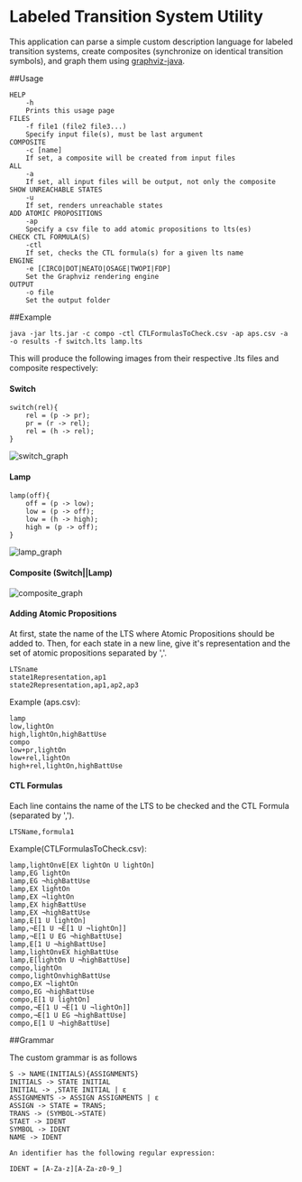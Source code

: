 # Labeled Transition System Utility

This application can parse a simple custom description language for labeled transition systems, create composites (synchronize on identical transition symbols), and graph them using [graphviz-java](https://github.com/nidi3/graphviz-java).

##Usage

    HELP
        -h
        Prints this usage page
    FILES
        -f file1 (file2 file3...)
        Specify input file(s), must be last argument
    COMPOSITE
        -c [name]
        If set, a composite will be created from input files
    ALL
        -a
        If set, all input files will be output, not only the composite
    SHOW UNREACHABLE STATES
        -u
        If set, renders unreachable states
    ADD ATOMIC PROPOSITIONS
        -ap
        Specify a csv file to add atomic propositions to lts(es)
    CHECK CTL FORMULA(S)
        -ctl
        If set, checks the CTL formula(s) for a given lts name
    ENGINE
        -e [CIRCO|DOT|NEATO|OSAGE|TWOPI|FDP]
        Set the Graphviz rendering engine
    OUTPUT
        -o file
        Set the output folder

##Example

    java -jar lts.jar -c compo -ctl CTLFormulasToCheck.csv -ap aps.csv -a -o results -f switch.lts lamp.lts
    
This will produce the following images from their respective .lts files and composite respectively:

#### Switch

    switch(rel){
        rel = (p -> pr);
        pr = (r -> rel);
        rel = (h -> rel);
    }

![switch_graph](https://i.imgur.com/YkRcS3P.png) 

#### Lamp

    lamp(off){
        off = (p -> low);
        low = (p -> off);
        low = (h -> high);
        high = (p -> off);
    }

![lamp_graph](https://i.imgur.com/Z6OZ3Im.png) 

#### Composite (Switch||Lamp)

![composite_graph](https://i.imgur.com/tPHVkG1.png) 


#### Adding Atomic Propositions
At first, state the name of the LTS where Atomic Propositions should be added to. Then, for each state in a new line,
give it's representation and the set of atomic propositions separated by ','.

    LTSname
    state1Representation,ap1
    state2Representation,ap1,ap2,ap3
    
Example (aps.csv):

    lamp
    low,lightOn
    high,lightOn,highBattUse
    compo
    low+pr,lightOn
    low+rel,lightOn
    high+rel,lightOn,highBattUse


#### CTL Formulas
Each line contains the name of the LTS to be checked and the CTL Formula (separated by ',').

    LTSName,formula1
    
Example(CTLFormulasToCheck.csv):

    lamp,lightOn∨E[EX lightOn U lightOn]
    lamp,EG lightOn
    lamp,EG ¬highBattUse
    lamp,EX lightOn
    lamp,EX ¬lightOn
    lamp,EX highBattUse
    lamp,EX ¬highBattUse
    lamp,E[1 U lightOn]
    lamp,¬E[1 U ¬E[1 U ¬lightOn]]
    lamp,¬E[1 U EG ¬highBattUse]
    lamp,E[1 U ¬highBattUse]
    lamp,lightOn∨EX highBattUse
    lamp,E[lightOn U ¬highBattUse]
    compo,lightOn
    compo,lightOn∨highBattUse
    compo,EX ¬lightOn
    compo,EG ¬highBattUse
    compo,E[1 U lightOn]
    compo,¬E[1 U ¬E[1 U ¬lightOn]]
    compo,¬E[1 U EG ¬highBattUse]
    compo,E[1 U ¬highBattUse]


##Grammar

The custom grammar is as follows

    S -> NAME(INITIALS){ASSIGNMENTS}
    INITIALS -> STATE INITIAL
    INITIAL -> ,STATE INITIAL | ε
    ASSIGNMENTS -> ASSIGN ASSIGNMENTS | ε
    ASSIGN -> STATE = TRANS;
    TRANS -> (SYMBOL->STATE)
    STAET -> IDENT
    SYMBOL -> IDENT
    NAME -> IDENT
    
    An identifier has the following regular expression:
    
    IDENT = [A-Za-z][A-Za-z0-9_] 